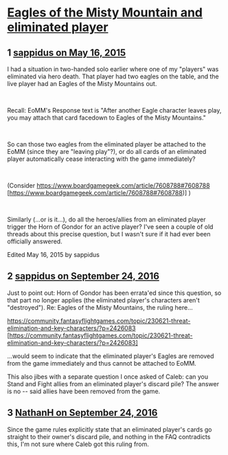 # [Eagles of the Misty Mountain and eliminated player](https://community.fantasyflightgames.com/topic/176665-eagles-of-the-misty-mountain-and-eliminated-player/)

## 1 [sappidus on May 16, 2015](https://community.fantasyflightgames.com/topic/176665-eagles-of-the-misty-mountain-and-eliminated-player/?do=findComment&comment=1623246)

I had a situation in two-handed solo earlier where one of my "players" was eliminated via hero death. That player had two eagles on the table, and the live player had an Eagles of the Misty Mountains out.

 

Recall: EoMM's Response text is "After another Eagle character leaves play, you may attach that card facedown to Eagles of the Misty Mountains."

 

So can those two eagles from the eliminated player be attached to the EoMM (since they are "leaving play"?), or do all cards of an eliminated player automatically cease interacting with the game immediately?

 

(Consider https://www.boardgamegeek.com/article/7608788#7608788 [https://www.boardgamegeek.com/article/7608788#7608788)] )

 

Similarly (...or is it...), do all the heroes/allies from an eliminated player trigger the Horn of Gondor for an active player? I've seen a couple of old threads about this precise question, but I wasn't sure if it had ever been officially answered.

Edited May 16, 2015 by sappidus

## 2 [sappidus on September 24, 2016](https://community.fantasyflightgames.com/topic/176665-eagles-of-the-misty-mountain-and-eliminated-player/?do=findComment&comment=2428383)

Just to point out: Horn of Gondor has been errata'ed since this question, so that part no longer applies (the eliminated player's characters aren't "destroyed"). Re: Eagles of the Misty Mountains, the ruling here...

https://community.fantasyflightgames.com/topic/230621-threat-elimination-and-key-characters/?p=2426083 [https://community.fantasyflightgames.com/topic/230621-threat-elimination-and-key-characters/?p=2426083]

...would seem to indicate that the eliminated player's Eagles are removed from the game immediately and thus cannot be attached to EoMM.

This also jibes with a separate question I once asked of Caleb: can you Stand and Fight allies from an eliminated player's discard pile? The answer is no -- said allies have been removed from the game.

## 3 [NathanH on September 24, 2016](https://community.fantasyflightgames.com/topic/176665-eagles-of-the-misty-mountain-and-eliminated-player/?do=findComment&comment=2428739)

Since the game rules explicitly state that an eliminated player's cards go straight to their owner's discard pile, and nothing in the FAQ contradicts this, I'm not sure where Caleb got this ruling from.

